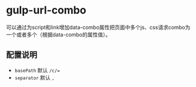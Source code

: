 # gulp-url-combo
可以通过为script和link增加data-combo属性把页面中多个js、css请求combo为一个或者多个（根据data-combo的属性值）。

## 配置说明
* `basePath` 默认 `/c/=`
* `separator` 默认 `,`
